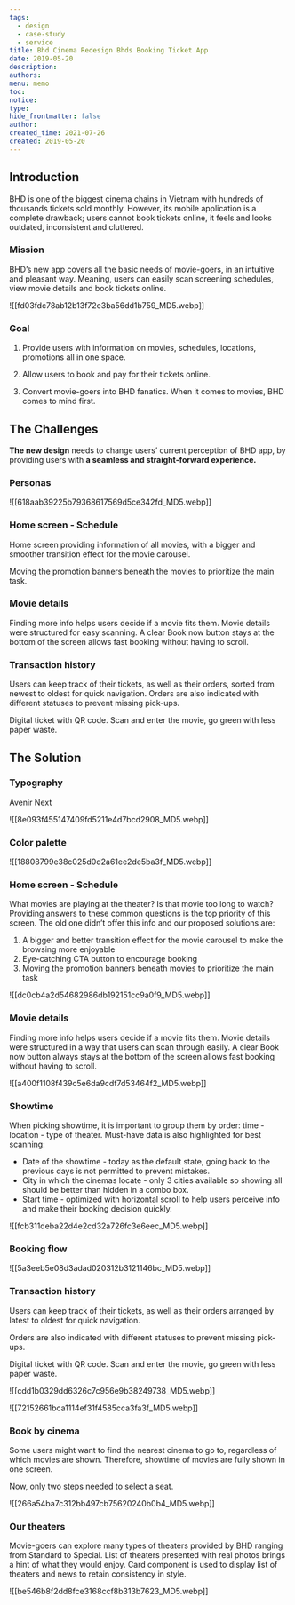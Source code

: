 ```yaml
---
tags:
  - design
  - case-study
  - service
title: Bhd Cinema Redesign Bhds Booking Ticket App
date: 2019-05-20
description: 
authors: 
menu: memo
toc: 
notice: 
type: 
hide_frontmatter: false
author: 
created_time: 2021-07-26
created: 2019-05-20
---
```


<!-- child_database 77e75589-8bd4-448f-b38f-6995a6790e8f -->

## Introduction

BHD is one of the biggest cinema chains in Vietnam with hundreds of thousands tickets sold monthly. However, its mobile application is a complete drawback; users cannot book tickets online, it feels and looks outdated, inconsistent and cluttered.

### Mission

BHD’s new app covers all the basic needs of movie-goers, in an intuitive and pleasant way. Meaning, users can easily scan screening schedules, view movie details and book tickets online.

![[fd03fdc78ab12b13f72e3ba56dd1b759_MD5.webp]]

### Goal

1. Provide users with information on movies, schedules, locations, promotions all in one space.

2. Allow users to book and pay for their tickets online.

3. Convert movie-goers into BHD fanatics. When it comes to movies, BHD comes to mind first.

## The Challenges

**The new design** needs to change users’ current perception of BHD app, by providing users with **a seamless and straight-forward experience.**

### Personas

![[618aab39225b79368617569d5ce342fd_MD5.webp]]

### Home screen - Schedule

Home screen providing information of all movies, with a bigger and smoother transition effect for the movie carousel.

Moving the promotion banners beneath the movies to prioritize the main task.

### Movie details

Finding more info helps users decide if a movie fits them. Movie details were structured for easy scanning. A clear Book now button stays at the bottom of the screen allows fast booking without having to scroll.

### Transaction history

Users can keep track of their tickets, as well as their orders, sorted from newest to oldest for quick navigation. Orders are also indicated with different statuses to prevent missing pick-ups.

Digital ticket with QR code. Scan and enter the movie, go green with less paper waste.

## The Solution

### Typography

Avenir Next

![[8e093f455147409fd5211e4d7bcd2908_MD5.webp]]

### Color palette

![[18808799e38c025d0d2a61ee2de5ba3f_MD5.webp]]

### Home screen - Schedule

What movies are playing at the theater? Is that movie too long to watch? Providing answers to these common questions is the top priority of this screen. The old one didn’t offer this info and our proposed solutions are:

1. A bigger and better transition effect for the movie carousel to make the browsing more enjoyable
1. Eye-catching CTA button to encourage booking
1. Moving the promotion banners beneath movies to prioritize the main task

![[dc0cb4a2d54682986db192151cc9a0f9_MD5.webp]]


### Movie details

Finding more info helps users decide if a movie fits them. Movie details were structured in a way that users can scan through easily. A clear Book now button always stays at the bottom of the screen allows fast booking without having to scroll.

![[a400f1108f439c5e6da9cdf7d53464f2_MD5.webp]]


### Showtime

When picking showtime, it is important to group them by order: time - location - type of theater. Must-have data is also highlighted for best scanning:

* Date of the showtime - today as the default state, going back to the previous days is not permitted to prevent mistakes.
* City in which the cinemas locate - only 3 cities available so showing all should be better than hidden in a combo box.
* Start time - optimized with horizontal scroll to help users perceive info and make their booking decision quickly.

![[fcb311deba22d4e2cd32a726fc3e6eec_MD5.webp]]


### Booking flow

![[5a3eeb5e08d3adad020312b3121146bc_MD5.webp]]

### Transaction history

Users can keep track of their tickets, as well as their orders arranged by latest to oldest for quick navigation.

Orders are also indicated with different statuses to prevent missing pick-ups.

Digital ticket with QR code. Scan and enter the movie, go green with less paper waste.

![[cdd1b0329dd6326c7c956e9b38249738_MD5.webp]]

![[72152661bca1114ef31f4585cca3fa3f_MD5.webp]]


### Book by cinema

Some users might want to find the nearest cinema to go to, regardless of which movies are shown. Therefore, showtime of movies are fully shown in one screen.

Now, only two steps needed to select a seat.

![[266a54ba7c312bb497cb75620240b0b4_MD5.webp]]

### Our theaters

Movie-goers can explore many types of theaters provided by BHD ranging from Standard to Special. List of theaters presented with real photos brings a hint of what they would enjoy. Card component is used to display list of theaters and news to retain consistency in style.

![[be546b8f2dd8fce3168ccf8b313b7623_MD5.webp]]
